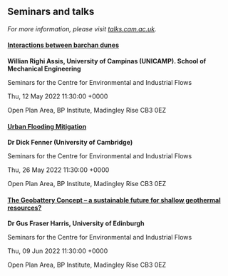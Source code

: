 

## Seminars and talks

*For more information, please visit [talks.cam.ac.uk](https://talks.cam.ac.uk/show/index/5709).*

#### [Interactions between barchan dunes](https://talks.cam.ac.uk/talk/index/173096)

**Willian Righi Assis, University of Campinas (UNICAMP). School of Mechanical Engineering**

Seminars for the Centre for Environmental and Industrial Flows

Thu, 12 May 2022 11:30:00 +0000

Open Plan Area, BP Institute, Madingley Rise CB3 0EZ

#### [Urban Flooding Mitigation](https://talks.cam.ac.uk/talk/index/173951)

**Dr Dick Fenner (University of Cambridge)**

Seminars for the Centre for Environmental and Industrial Flows

Thu, 26 May 2022 11:30:00 +0000

Open Plan Area, BP Institute, Madingley Rise CB3 0EZ

#### [The Geobattery Concept – a sustainable future for shallow geothermal resources?](https://talks.cam.ac.uk/talk/index/172931)

**Dr Gus Fraser Harris, University of Edinburgh**

Seminars for the Centre for Environmental and Industrial Flows

Thu, 09 Jun 2022 11:30:00 +0000

Open Plan Area, BP Institute, Madingley Rise CB3 0EZ

